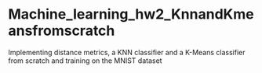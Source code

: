 # Machine_learning_hw2_KnnandKmeansfromscratch
Implementing distance metrics, a KNN classifier and a K-Means classifier from scratch and training on the MNIST dataset
